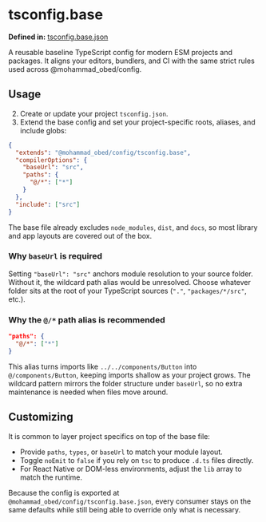 # tsconfig.base

**Defined in:** [tsconfig.base.json](https://github.com/MohammadAObed/config/blob/main/tsconfig.base.json)

A reusable baseline TypeScript config for modern ESM projects and packages. It aligns your editors, bundlers, and CI with the same strict rules used across @mohammad_obed/config.

## Usage

2. Create or update your project `tsconfig.json`.
3. Extend the base config and set your project-specific roots, aliases, and include globs:

```json
{
  "extends": "@mohammad_obed/config/tsconfig.base",
  "compilerOptions": {
    "baseUrl": "src",
    "paths": {
      "@/*": ["*"]
    }
  },
  "include": ["src"]
}
```

The base file already excludes `node_modules`, `dist`, and `docs`, so most library and app layouts are covered out of the box.

### Why `baseUrl` is required

Setting `"baseUrl": "src"` anchors module resolution to your source folder. Without it, the wildcard path alias would be unresolved. Choose whatever folder sits at the root of your TypeScript sources (`"."`, `"packages/*/src"`, etc.).

### Why the `@/*` path alias is recommended

```json
"paths": {
  "@/*": ["*"]
}
```

This alias turns imports like `../../components/Button` into `@/components/Button`, keeping imports shallow as your project grows. The wildcard pattern mirrors the folder structure under `baseUrl`, so no extra maintenance is needed when files move around.

## Customizing

It is common to layer project specifics on top of the base file:

- Provide `paths`, `types`, or `baseUrl` to match your module layout.
- Toggle `noEmit` to `false` if you rely on `tsc` to produce `.d.ts` files directly.
- For React Native or DOM-less environments, adjust the `lib` array to match the runtime.

Because the config is exported at `@mohammad_obed/config/tsconfig.base.json`, every consumer stays on the same defaults while still being able to override only what is necessary.
